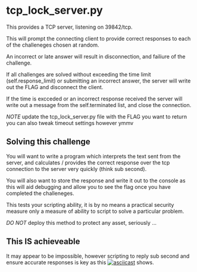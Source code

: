 # tcp_lock_server.py

This provides a TCP server, listening on 39842/tcp.

This will prompt the connecting client to provide correct responses to each of the challeneges chosen at random.

An incorrect or late answer will result in disconnection, and failiure of the challenge.

If all challenges are solved without exceeding the time limit (self.response_limit) or submitting an incorrect answer, the server will write out the FLAG and disconnect the client.

If the time is excceded or an incorrect response received the server will write out a message from the self.terminated list, and close the connection.

*NOTE* update the tcp_lock_server.py file with the FLAG you want to return you can also tweak timeout settings however ymmv 

## Solving this challenge

You will want to write a program which interprets the text sent from the server, and calculates / provides the correct response over the tcp connection to the server very quickly (think sub second).

You will also want to store the response and write it out to the console as this will aid debugging and allow you to see the flag once you have completed the challeneges.

This tests your scripting ability, it is by no means a practical security measure only a measure of ability to script to solve a particular problem.

*DO NOT* deploy this method to protect any asset, seriously ...

## This IS achieveable

It may appear to be impossible, however scripting to reply sub second and ensure accurate responses is key as this [![asciicast](https://asciinema.org/a/l1Ak2GOdeyfnkJ8u0awXHeTrn.svg)](https://asciinema.org/a/l1Ak2GOdeyfnkJ8u0awXHeTrn) shows.
